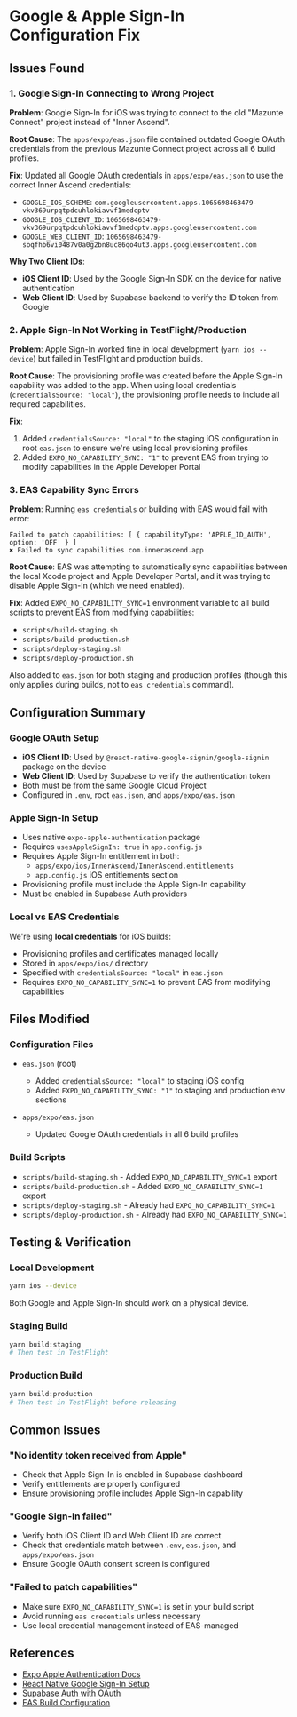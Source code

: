 # Google & Apple Sign-In Configuration Fix

## Issues Found

### 1. Google Sign-In Connecting to Wrong Project
**Problem**: Google Sign-In for iOS was trying to connect to the old "Mazunte Connect" project instead of "Inner Ascend".

**Root Cause**: The `apps/expo/eas.json` file contained outdated Google OAuth credentials from the previous Mazunte Connect project across all 6 build profiles.

**Fix**: Updated all Google OAuth credentials in `apps/expo/eas.json` to use the correct Inner Ascend credentials:
- `GOOGLE_IOS_SCHEME`: `com.googleusercontent.apps.1065698463479-vkv369urpqtpdcuhlokiavvf1medcptv`
- `GOOGLE_IOS_CLIENT_ID`: `1065698463479-vkv369urpqtpdcuhlokiavvf1medcptv.apps.googleusercontent.com`
- `GOOGLE_WEB_CLIENT_ID`: `1065698463479-soqfhb6vi0487v0a0g2bn8uc86qo4ut3.apps.googleusercontent.com`

**Why Two Client IDs**:
- **iOS Client ID**: Used by the Google Sign-In SDK on the device for native authentication
- **Web Client ID**: Used by Supabase backend to verify the ID token from Google

### 2. Apple Sign-In Not Working in TestFlight/Production
**Problem**: Apple Sign-In worked fine in local development (`yarn ios --device`) but failed in TestFlight and production builds.

**Root Cause**: The provisioning profile was created before the Apple Sign-In capability was added to the app. When using local credentials (`credentialsSource: "local"`), the provisioning profile needs to include all required capabilities.

**Fix**:
1. Added `credentialsSource: "local"` to the staging iOS configuration in root `eas.json` to ensure we're using local provisioning profiles
2. Added `EXPO_NO_CAPABILITY_SYNC: "1"` to prevent EAS from trying to modify capabilities in the Apple Developer Portal

### 3. EAS Capability Sync Errors
**Problem**: Running `eas credentials` or building with EAS would fail with error:
```
Failed to patch capabilities: [ { capabilityType: 'APPLE_ID_AUTH', option: 'OFF' } ]
✖ Failed to sync capabilities com.innerascend.app
```

**Root Cause**: EAS was attempting to automatically sync capabilities between the local Xcode project and Apple Developer Portal, and it was trying to disable Apple Sign-In (which we need enabled).

**Fix**: Added `EXPO_NO_CAPABILITY_SYNC=1` environment variable to all build scripts to prevent EAS from modifying capabilities:
- `scripts/build-staging.sh`
- `scripts/build-production.sh`
- `scripts/deploy-staging.sh`
- `scripts/deploy-production.sh`

Also added to `eas.json` for both staging and production profiles (though this only applies during builds, not to `eas credentials` command).

## Configuration Summary

### Google OAuth Setup
- **iOS Client ID**: Used by `@react-native-google-signin/google-signin` package on the device
- **Web Client ID**: Used by Supabase to verify the authentication token
- Both must be from the same Google Cloud Project
- Configured in `.env`, root `eas.json`, and `apps/expo/eas.json`

### Apple Sign-In Setup
- Uses native `expo-apple-authentication` package
- Requires `usesAppleSignIn: true` in `app.config.js`
- Requires Apple Sign-In entitlement in both:
  - `apps/expo/ios/InnerAscend/InnerAscend.entitlements`
  - `app.config.js` iOS entitlements section
- Provisioning profile must include the Apple Sign-In capability
- Must be enabled in Supabase Auth providers

### Local vs EAS Credentials
We're using **local credentials** for iOS builds:
- Provisioning profiles and certificates managed locally
- Stored in `apps/expo/ios/` directory
- Specified with `credentialsSource: "local"` in `eas.json`
- Requires `EXPO_NO_CAPABILITY_SYNC=1` to prevent EAS from modifying capabilities

## Files Modified

### Configuration Files
- `eas.json` (root)
  - Added `credentialsSource: "local"` to staging iOS config
  - Added `EXPO_NO_CAPABILITY_SYNC: "1"` to staging and production env sections

- `apps/expo/eas.json`
  - Updated Google OAuth credentials in all 6 build profiles

### Build Scripts
- `scripts/build-staging.sh` - Added `EXPO_NO_CAPABILITY_SYNC=1` export
- `scripts/build-production.sh` - Added `EXPO_NO_CAPABILITY_SYNC=1` export
- `scripts/deploy-staging.sh` - Already had `EXPO_NO_CAPABILITY_SYNC=1`
- `scripts/deploy-production.sh` - Already had `EXPO_NO_CAPABILITY_SYNC=1`

## Testing & Verification

### Local Development
```bash
yarn ios --device
```
Both Google and Apple Sign-In should work on a physical device.

### Staging Build
```bash
yarn build:staging
# Then test in TestFlight
```

### Production Build
```bash
yarn build:production
# Then test in TestFlight before releasing
```

## Common Issues

### "No identity token received from Apple"
- Check that Apple Sign-In is enabled in Supabase dashboard
- Verify entitlements are properly configured
- Ensure provisioning profile includes Apple Sign-In capability

### "Google Sign-In failed"
- Verify both iOS Client ID and Web Client ID are correct
- Check that credentials match between `.env`, `eas.json`, and `apps/expo/eas.json`
- Ensure Google OAuth consent screen is configured

### "Failed to patch capabilities"
- Make sure `EXPO_NO_CAPABILITY_SYNC=1` is set in your build script
- Avoid running `eas credentials` unless necessary
- Use local credential management instead of EAS-managed

## References

- [Expo Apple Authentication Docs](https://docs.expo.dev/versions/latest/sdk/apple-authentication/)
- [React Native Google Sign-In Setup](https://react-native-google-signin.github.io/docs/setting-up/expo)
- [Supabase Auth with OAuth](https://supabase.com/docs/guides/auth/social-login)
- [EAS Build Configuration](https://docs.expo.dev/build/eas-json/)
